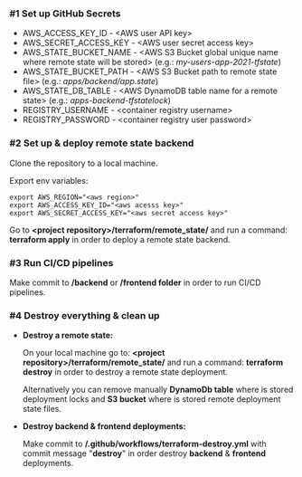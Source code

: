 

### #1 Set up GitHub Secrets

 - AWS_ACCESS_KEY_ID - &#x3c;AWS user API key&#62;    
 - AWS_SECRET_ACCESS_KEY - &#x3c;AWS user secret access key&#62;     
 - AWS_STATE_BUCKET_NAME - &#x3c;AWS S3 Bucket global unique name where remote state will be stored&#62; (e.g.: *my-users-app-2021-tfstate*)    
 - AWS_STATE_BUCKET_PATH - &#x3c;AWS S3 Bucket path to remote state file&#62; (e.g.: *apps/backend/app.state*)    
 - AWS_STATE_DB_TABLE - &#x3c;AWS DynamoDB table name for a remote state&#62; (e.g.: *apps-backend-tfstatelock*)    
 - REGISTRY_USERNAME - &#x3c;container registry username&#62;    
 - REGISTRY_PASSWORD - &#x3c;container registry user password&#62;

### #2 Set up & deploy remote state backend
Clone the repository to a local machine.

Export env variables:
```
export AWS_REGION="<aws region>"
export AWS_ACCESS_KEY_ID="<aws acesss key>"
export AWS_SECRET_ACCESS_KEY="<aws secret access key>"
```

Go to **&#x3c;project repository&#62;/terraform/remote_state/** and run a command: **terraform apply** in order to deploy a remote state backend.


### #3 Run CI/CD pipelines
Make commit to **/backend** or **/frontend folder** in order to run CI/CD pipelines.


### #4 Destroy everything & clean up

 - **Destroy a remote state:**
 
   On your local machine go to: **&#x3c;project repository&#62;/terraform/remote_state/** and run a command: **terraform destroy** in order to destroy a remote state deployment.
   
   Alternatively you can remove manually **DynamoDb table** where is stored deployment locks and **S3 bucket** where is stored remote deployment state files.

 - **Destroy backend & frontend deployments:**
 
   Make commit to **/.github/workflows/terraform-destroy.yml** with commit message "**destroy**" in order destroy **backend** & **frontend** deployments.

